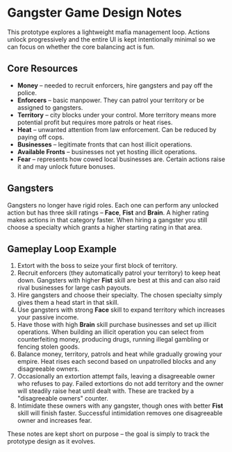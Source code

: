 # Gangster Game Design Notes

This prototype explores a lightweight mafia management loop. Actions unlock progressively and the entire UI is kept intentionally minimal so we can focus on whether the core balancing act is fun.

## Core Resources
- **Money** – needed to recruit enforcers, hire gangsters and pay off the police.
- **Enforcers** – basic manpower. They can patrol your territory or be assigned to gangsters.
- **Territory** – city blocks under your control. More territory means more potential profit but requires more patrols or heat rises.
- **Heat** – unwanted attention from law enforcement. Can be reduced by paying off cops.
- **Businesses** – legitimate fronts that can host illicit operations.
- **Available Fronts** – businesses not yet hosting illicit operations.
- **Fear** – represents how cowed local businesses are. Certain actions raise it and may unlock future bonuses.

## Gangsters
Gangsters no longer have rigid roles. Each one can perform any unlocked action
but has three skill ratings – **Face**, **Fist** and **Brain**. A higher rating
makes actions in that category faster. When hiring a gangster you still choose a
specialty which grants a higher starting rating in that area.

## Gameplay Loop Example
1. Extort with the boss to seize your first block of territory.
2. Recruit enforcers (they automatically patrol your territory) to keep heat down. Gangsters with higher **Fist** skill are best at this and can also raid rival businesses for large cash payouts.
3. Hire gangsters and choose their specialty. The chosen specialty simply gives them a head start in that skill.
4. Use gangsters with strong **Face** skill to expand territory which increases your passive income.
5. Have those with high **Brain** skill purchase businesses and set up illicit operations. When building an illicit operation you can select from counterfeiting money, producing drugs, running illegal gambling or fencing stolen goods.
6. Balance money, territory, patrols and heat while gradually growing your empire. Heat rises each second based on unpatrolled blocks and any disagreeable owners.
7. Occasionally an extortion attempt fails, leaving a disagreeable owner who refuses to pay. Failed extortions do not add territory and the owner will steadily raise heat until dealt with. These are tracked by a "disagreeable owners" counter.
8. Intimidate these owners with any gangster, though ones with better **Fist** skill will finish faster. Successful intimidation removes one disagreeable owner and increases fear.

These notes are kept short on purpose – the goal is simply to track the prototype design as it evolves.
